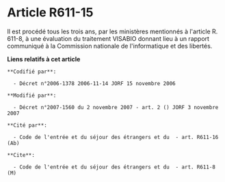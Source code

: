 # Article R611-15

Il est procédé tous les trois ans, par les ministères mentionnés à l'article R. 611-8, à une évaluation du traitement VISABIO
donnant lieu à un rapport communiqué à la Commission nationale de l'informatique et des libertés.

**Liens relatifs à cet article**

	**Codifié par**:

	  - Décret n°2006-1378 2006-11-14 JORF 15 novembre 2006

	**Modifié par**:

	  - Décret n°2007-1560 du 2 novembre 2007 - art. 2 () JORF 3 novembre 2007

	**Cité par**:

	  - Code de l'entrée et du séjour des étrangers et du  - art. R611-16 (Ab)

	**Cite**:

	  - Code de l'entrée et du séjour des étrangers et du  - art. R611-8 (M)
